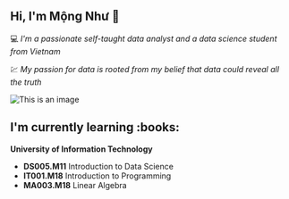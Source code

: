 <h2>Hi, I'm Mộng Như 👋 </h2>


:computer: *I'm a passionate self-taught data analyst and a data science student from Vietnam*

:chart: *My passion for data is rooted from my belief that data could reveal all the truth*

![This is an image](https://i.pinimg.com/originals/0d/10/d2/0d10d2fe48a7956a4fdc9f7251132236.gif)

<h2> I'm currently learning :books: </h2>

__University of Information Technology__
- **DS005.M11** Introduction to Data Science
- **IT001.M18** Introduction to Programming
- **MA003.M18** Linear Algebra

<!---
janicejjs/janicejjs is a ✨ special ✨ repository because its `README.md` (this file) appears on your GitHub profile.
You can click the Preview link to take a look at your changes.
--->
